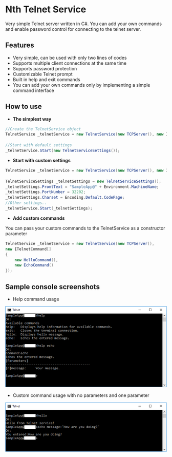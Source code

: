 ﻿# Nth Telnet Service
Very simple Telnet server written in C#. You can add your own commands and enable password control for connecting to the telnet server.

## Features
- Very simple, can be used with only two lines of codes
- Supports multiple client connections at the same time
- Supports password protection
- Customizable Telnet prompt
- Built in help and exit commands
- You can add your own commands only by implementing a simple command interface

## How to use
- **The simplest way**
```csharp
//Create the TelnetService object
TelnetService _telnetService = new TelnetService(new TCPServer(), new ITelnetCommand[0]);

//Start with default settings
_telnetService.Start(new TelnetServiceSettings());
```

- **Start with custom settings**
```csharp
TelnetService _telnetService = new TelnetService(new TCPServer(), new ITelnetCommand[0]);

TelnetServiceSettings _telnetSettings = new TelnetServiceSettings();
_telnetSettings.PromtText = "SampleApp@" + Environment.MachineName;
_telnetSettings.PortNumber = 32202;
_telnetSettings.Charset = Encoding.Default.CodePage;
//Other settings..
_telnetService.Start(_telnetSettings);
```

- **Add custom commands**

You can pass your custom commands to the TelnetService as a constructor parameter
```csharp
TelnetService _telnetService = new TelnetService(new TCPServer(), 
new ITelnetCommand[]
{
    new HelloCommand(),
    new EchoCommand()
});
```

## Sample console screenshots

- Help command usage

![Help command usage](/Docs/images/help_usage.png)

- Custom command usage with no parameters and one parameter

![Help command usage](/Docs/images/sample_command_usages.png)

